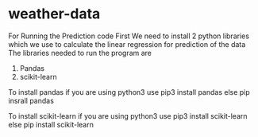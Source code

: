 # weather-data
For Running the Prediction code First We need to install 2 python libraries which we use to calculate the linear regression for prediction of the data
The libraries needed to run the program are 
  1. Pandas
  2. scikit-learn
 
 
 To install pandas 
  if you are using python3 use
      pip3 install pandas
   else 
      pip insrall pandas
   
 To install scikit-learn
    if you are using python3 use
      pip3 install scikit-learn
   else 
      pip install scikit-learn
